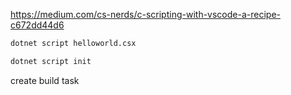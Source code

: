 https://medium.com/cs-nerds/c-scripting-with-vscode-a-recipe-c672dd44d6

```sh
dotnet script helloworld.csx
```
```sh
dotnet script init
```
create build task